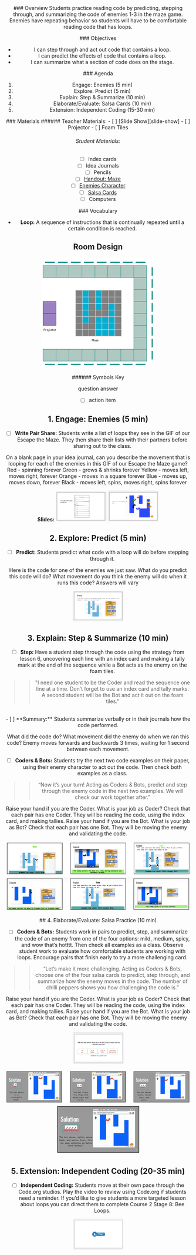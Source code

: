 <header class='header' title='Enemies on Patrol' subtitle='Lesson 07'/>

<notable>
<iconp src='/icons/activity.png'>### Overview</iconp>
Students practice reading code by predicting, stepping through, and summarizing the code of enemies 1-3 in the maze game. Enemies have repeating behavior so students will have to be comfortable reading code that has loops.

<iconp src='/icons/objectives.png'>### Objectives</iconp>
- I can step through and act out code that contains a loop.
- I can predict the effects of code that contains a loop.
- I can summarize what a section of code does on the stage.

<iconp src='/icons/agenda.png'>### Agenda</iconp>
1. Engage: Enemies (5 min)
1. Explore: Predict (5 min)
1. Explain: Step & Summarize (10 min)
1. Elaborate/Evaluate: Salsa Cards (10 min)
1. Extension: Independent Coding (15-30 min)

<note>
<iconp src='/icons/materials.png'>### Materials</iconp>
###### Teacher Materials:
- [ ] [Slide Show][slide-show]
- [ ] Projector
- [ ] Foam Tiles

###### Student Materials:
- [ ] Index cards
- [ ] Idea Journals
- [ ] Pencils
- [ ] [Handout: Maze][handout]
- [ ] [Enemies Character][characters]
- [ ] [Salsa Cards][salsa-cards]
- [ ] Computers

<iconp src='/icons/vocab.png'>### Vocabulary</iconp>

- **Loop:** A sequence of instructions that is continually repeated until a certain condition is reached.

</note>

## Room Design
![room](/images/layout-maze.png)

<note borderLeft='2px solid green' mt='2em'>
###### Symbols Key

<iconp ml='1.65em' type='question'>question</iconp>
<iconp ml='1.65em' type='answer'>answer</iconp>
- [ ] action item
</note>

## 1. Engage: Enemies (5 min)

- [ ] **Write Pair Share:** Students write a list of loops they see in the GIF of our Escape the Maze. They then share their lists with their partners before sharing out to the class.

<iconp type="question">On a blank page in your idea journal, can you describe the movement that is looping for each of the enemies in this GIF of our Escape the Maze game?</iconp>
<iconp type="answer">Red - spinning forever</iconp>
<iconp type="answer">Green - grows & shrinks forever</iconp>
<iconp type="answer">Yellow - moves left, moves right, forever</iconp>
<iconp type="answer">Orange - moves in a square forever</iconp>
<iconp type="answer">Blue - moves up, moves down, forever</iconp>
<iconp type="answer">Black - moves left, spins, moves right, spins forever</iconp>

<note>**Slides:**
![slides-wps](./images/slides-wps.png)
![slides-enemies](./images/slides-enemies.png)</note>

## 2. Explore: Predict (5 min)

- [ ] **Predict:** Students predict what code with a loop will do before stepping through it.

<iconp type="question">Here is the code for one of the enemies we just saw. What do you predict this code will do? What movement do you think the enemy will do when it runs this code?</iconp>
<iconp type="answer">Answers will vary</iconp>

<note>![slides-predict](./images/slides-predict.png)</note>

## 3. Explain: Step & Summarize (10 min)

- [ ] **Step:** Have a student step through the code using the strategy from lesson 6, uncovering each line with an index card and making a tally mark at the end of the sequence while a Bot acts as the enemy on the foam tiles.

> > "I need one student to be the Coder and read the sequence one line at a time. Don’t forget to use an index card and tally marks. A second student will be the Bot and act it out on the foam tiles."

<br/>
- [ ] **Summary:** Students summarize verbally or in their journals how the code performed.

<iconp type="question">What did the code do? What movement did the enemy do when we ran this code?</iconp>
<iconp type="answer">Enemy moves forwards and backwards 3 times, waiting for 1 second between each movement.</iconp>

- [ ] **Coders & Bots:** Students try the next two code examples on their paper, using their enemy character to act out the code. Then check both examples as a class.

> > “Now it’s your turn! Acting as Coders & Bots, predict and step through the enemy code in the next two examples. We will check our work together after.”

<iconp type="question">Raise your hand if you are the Coder. What is your job as Coder?</iconp>
<iconp type="answer">Check that each pair has one Coder. They will be reading the code, using the index card, and making tallies.</iconp>
<iconp type="question">Raise your hand if you are the Bot. What is your job as Bot?</iconp>
<iconp type="answer">Check that each pair has one Bot. They will be moving the enemy and validating the code.</iconp>

![slides-step1](./images/slides-step1.png)
![slides-step2](./images/slides-step2.png)

<pagebreak/>
## 4. Elaborate/Evaluate: Salsa Practice (10 min)

- [ ] **Coders & Bots:** Students work in pairs to predict, step, and summarize the code of an enemy from one of the four options: mild, medium, spicy, and wow that’s hotttt. Then check all examples as a class. Observe student work to evaluate how comfortable students are working with loops. Encourage pairs that finish early to try a more challenging card.

> > “Let’s make it more challenging. Acting as Coders & Bots, choose one of the four salsa cards to predict, step through, and summarize how the enemy moves in the code. The number of chilli peppers shows you how challenging the code is.”

<iconp type="question">Raise your hand if you are the Coder. What is your job as Coder?</iconp>
<iconp type="answer">Check that each pair has one Coder. They will be reading the code, using the index card, and making tallies.</iconp>
<iconp type="question">Raise your hand if you are the Bot. What is your job as Bot?</iconp>
<iconp type="answer">Check that each pair has one Bot. They will be moving the enemy and validating the code.</iconp>

<note>![slides-salsa](./images/slides-salsa.png)</note>

![solution1](./images/slides-solution1.png)
![solution2](./images/slides-solution2.png)

## 5. Extension: Independent Coding (20-35 min)

- [ ] **Independent Coding:** Students move at their own pace through the Code.org studios. Play the video to review using Code.org if students need a reminder. If you’d like to give students a more targeted lesson about loops you can direct them to complete Course 2 Stage 8: Bee Loops.

<note>![slides-ic](./images/slides-ic.png)</note>

</notable>


[slide-show]: https://docs.google.com/presentation/d/1xdeJXVRE1wMofw5KSin4iZzqNrtKwqJBOY-RtJPtnec/edit#slide=id.p
[handout]: https://drive.google.com/file/d/0B2wBzr9vcXjPd1gtZFpYSUJIOWc/view
[characters]: https://drive.google.com/file/d/0B2wBzr9vcXjPVTFKd3Z3bXhGUkU/view
[salsa-cards]: https://drive.google.com/file/d/0B2wBzr9vcXjPYzBsV0tTZ21yTDA/view
[tps]: http://www.acpsk12.org/pl/coachs-cuts/think-pair-share/
